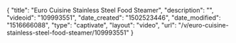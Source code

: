 {
    "title": "Euro Cuisine Stainless Steel Food Steamer",
    "description": "",
    "videoid": "109993551",
    "date_created": "1502523446",
    "date_modified": "1516666088",
    "type": "captivate",
    "layout": "video",
    "url": "\/v\/euro-cuisine-stainless-steel-food-steamer\/109993551"
}